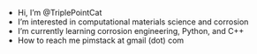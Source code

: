 - Hi, I’m @TriplePointCat
- I’m interested in computational materials science and corrosion
- I’m currently learning corrosion engineering, Python, and C++
- How to reach me pimstack at gmail (dot) com

<!---
TriplePointCat/TriplePointCat is a ✨ special ✨ repository because its `README.md` (this file) appears on your GitHub profile.
You can click the Preview link to take a look at your changes.
--->
